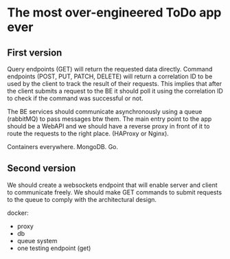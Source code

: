 # The most over-engineered ToDo app ever

## First version
Query endpoints (GET) will return the requested data directly.
Command endpoints (POST, PUT, PATCH, DELETE) will return a correlation ID to be used by the client to track the result of their requests. This implies that after the client submits a request to the BE it should poll it using the correlation ID to check if the command was successful or not.

The BE services should communicate asynchronously using a queue (rabbitMQ) to pass messages btw them.
The main entry point to the app should be a WebAPI and we should have a reverse proxy in front of it to route the requests to the right place. (HAProxy or Nginx).

Containers everywhere.
MongoDB.
Go.

## Second version
We should create a websockets endpoint that will enable server and client to communicate freely.
We should make GET commands to submit requests to the queue to comply with the architectural design.

docker:
- proxy
- db
- queue system
- one testing endpoint (get)